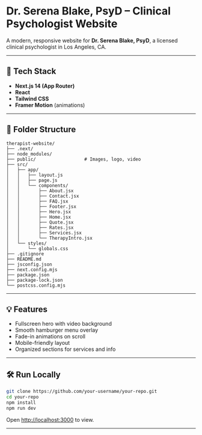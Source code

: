# Dr. Serena Blake, PsyD – Clinical Psychologist Website

A modern, responsive website for **Dr. Serena Blake, PsyD**, a licensed clinical psychologist in Los Angeles, CA.

---

## 🚀 Tech Stack

* **Next.js 14 (App Router)**
* **React**
* **Tailwind CSS**
* **Framer Motion** (animations)
---

## 📁 Folder Structure

```
therapist-website/
├── .next/
├── node_modules/
├── public/                  # Images, logo, video
├── src/
│   ├── app/
│   │   ├── layout.js
│   │   ├── page.js
│   │   └── components/
│   │       ├── About.jsx
│   │       ├── Contact.jsx
│   │       ├── FAQ.jsx
│   │       ├── Footer.jsx
│   │       ├── Hero.jsx
│   │       ├── Home.jsx
│   │       ├── Quote.jsx
│   │       ├── Rates.jsx
│   │       ├── Services.jsx
│   │       └── TherapyIntro.jsx
│   └── styles/
│       └── globals.css
├── .gitignore
├── README.md
├── jsconfig.json
├── next.config.mjs
├── package.json
├── package-lock.json
└── postcss.config.mjs
```

---

## 💡 Features

* Fullscreen hero with video background
* Smooth hamburger menu overlay
* Fade-in animations on scroll
* Mobile-friendly layout
* Organized sections for services and info

---

## 🛠️ Run Locally

```bash
git clone https://github.com/your-username/your-repo.git
cd your-repo
npm install
npm run dev
```

Open [http://localhost:3000](http://localhost:3000) to view.

---

